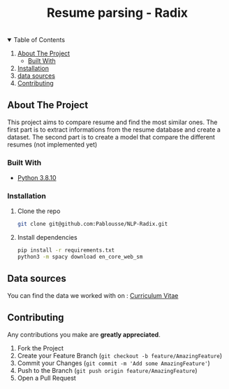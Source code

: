 <!-- PROJECT TITLE -->
<p align="center">
  <h1 align="center">Resume parsing - Radix</h3>
</p>
<br />

<!-- TABLE OF CONTENTS -->
<details open="open">
  <summary>Table of Contents</summary>
  <ol>
    <li>
      <a href="#about-the-project">About The Project</a>
      <ul>
        <li><a href="#built-with">Built With</a></li>
      </ul>
    </li>
    <li>
      <a href="#installation">Installation</a>
    </li>
    <li><a href="#contributing">data sources</a></li>
    <li><a href="#contributing">Contributing</a></li>
  </ol>
</details>

<!-- ABOUT THE PROJECT -->
## About The Project

This project aims to compare resume and find the most similar ones.
The first part is to extract informations from the resume database and create a dataset.
The second part is to create a model that compare the different resumes (not implemented yet)

### Built With

* [Python 3.8.10](https://www.python.org/)

<!-- GETTING STARTED -->

### Installation

1. Clone the repo
   ```sh
   git clone git@github.com:Pablousse/NLP-Radix.git
   ```

2. Install dependencies
   ```sh
   pip install -r requirements.txt
   python3 -m spacy download en_core_web_sm
   ``` 

<!-- DATA SOURCES -->
## Data sources

You can find the data we worked with on :
<a href="https://github.com/arefinnomi/curriculum_vitae_data" rel="nofollow">Curriculum Vitae</a>

<!-- CONTRIBUTING -->
## Contributing

Any contributions you make are **greatly appreciated**.

1. Fork the Project
2. Create your Feature Branch (`git checkout -b feature/AmazingFeature`)
3. Commit your Changes (`git commit -m 'Add some AmazingFeature'`)
4. Push to the Branch (`git push origin feature/AmazingFeature`)
5. Open a Pull Request
